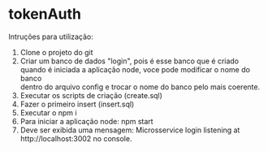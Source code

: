 # tokenAuth
Intruções para utilização:
1. Clone o projeto do git<br>
2. Criar um banco de dados "login", pois é esse banco que é criado quando é iniciada a aplicação node, voce pode modificar o nome do banco <br>dentro do arquivo config e trocar o nome do banco pelo mais coerente. <br>
3. Executar os scripts de criação (create.sql) <br>
4. Fazer o primeiro insert (insert.sql) <br>
5. Executar o npm i <br>
6. Para iniciar a aplicação node: npm start <br>
7. Deve ser exibida uma mensagem: Microsservice login listening at http://localhost:3002 no console.<br>
